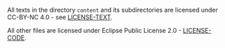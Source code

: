 All texts in the directory `content` and its subdirectories are licensed under CC-BY-NC 4.0 - see [LICENSE-TEXT](LICENSE-TEXT.txt).

All other files are licensed under Eclipse Public License 2.0 - [LICENSE-CODE](LICENSE-CODE.md).
